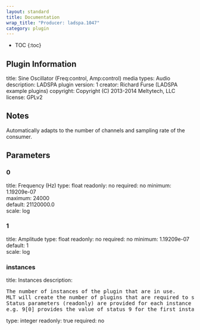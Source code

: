 ```yaml
---
layout: standard
title: Documentation
wrap_title: "Producer: ladspa.1047"
category: plugin
---
```

* TOC
{:toc}

## Plugin Information

title: Sine Oscillator (Freq:control, Amp:control)
media types:
Audio  
description: LADSPA plugin
version: 1
creator: Richard Furse (LADSPA example plugins)
copyright: Copyright (C) 2013-2014 Meltytech, LLC  
license: GPLv2  

## Notes

Automatically adapts to the number of channels and sampling rate of the consumer.

## Parameters

### 0

title: Frequency (Hz)  type: float
readonly: no
required: no
minimum: 1.19209e-07  
maximum: 24000  
default: 21120000.0  
scale: log  

### 1

title: Amplitude  type: float
readonly: no
required: no
minimum: 1.19209e-07  
default: 1  
scale: log  

### instances

title: Instances  description:
<pre>
The number of instances of the plugin that are in use.
MLT will create the number of plugins that are required to support the number of audio channels.
Status parameters (readonly) are provided for each instance and are accessed by specifying the instance number after the identifier (starting at zero).
e.g. 9[0] provides the value of status 9 for the first instance.
</pre>
type: integer
readonly: true
required: no

